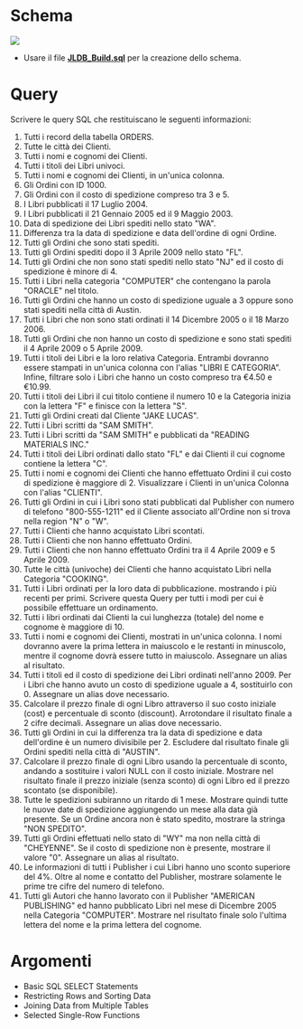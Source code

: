 # Schema
![](https://i.imgur.com/fx6kVK0.jpg)
- Usare il file [**JLDB_Build.sql**](https://raw.githubusercontent.com/nicolovitelli/sql-exercises/master/it/JLDB_Build.sql) per la creazione dello schema.

# Query
Scrivere le query SQL che restituiscano le seguenti informazioni:
1. Tutti i record della tabella ORDERS.
2. Tutte le città dei Clienti.
3. Tutti i nomi e cognomi dei Clienti.
4. Tutti i titoli dei Libri univoci.
5. Tutti i nomi e cognomi dei Clienti, in un'unica colonna.
6. Gli Ordini con ID 1000.
7. Gli Ordini con il costo di spedizione compreso tra 3 e 5.
8. I Libri pubblicati il 17 Luglio 2004.
9. I Libri pubblicati il 21 Gennaio 2005 ed il 9 Maggio 2003.
10. Data di spedizione dei Libri spediti nello stato "WA".
11. Differenza tra la data di spedizione e data dell'ordine di ogni Ordine.
12. Tutti gli Ordini che sono stati spediti.
13. Tutti gli Ordini spediti dopo il 3 Aprile 2009 nello stato "FL".
14. Tutti gli Ordini che non sono stati spediti nello stato "NJ" ed il costo di spedizione è minore di 4.
15. Tutti i Libri nella categoria "COMPUTER" che contengano la parola "ORACLE" nel titolo.
16. Tutti gli Ordini che hanno un costo di spedizione uguale a 3 oppure sono stati spediti nella città di Austin.
17. Tutti i Libri che non sono stati ordinati il 14 Dicembre 2005 o il 18 Marzo 2006.
18. Tutti gli Ordini che non hanno un costo di spedizione e sono stati spediti il 4 Aprile 2009 o 5 Aprile 2009.
19. Tutti i titoli dei Libri e la loro relativa Categoria. Entrambi dovranno essere stampati in un'unica colonna con l'alias "LIBRI E CATEGORIA". Infine, filtrare solo i Libri che hanno un costo compreso tra €4.50 e €10.99.
20. Tutti i titoli dei Libri il cui titolo contiene il numero 10 e la Categoria inizia con la lettera "F" e finisce con la lettera "S".
21. Tutti gli Ordini creati dal Cliente "JAKE LUCAS".
22. Tutti i Libri scritti da "SAM SMITH".
23. Tutti i Libri scritti da "SAM SMITH" e pubblicati da "READING MATERIALS INC."
24. Tutti i titoli dei Libri ordinati dallo stato "FL" e dai Clienti il cui cognome contiene la lettera "C".
25. Tutti i nomi e cognomi dei Clienti che hanno effettuato Ordini il cui costo di spedizione è maggiore di 2. Visualizzare i Clienti in un'unica Colonna con l'alias "CLIENTI".
26. Tutti gli Ordini in cui i Libri sono stati pubblicati dal Publisher con numero di telefono "800-555-1211" ed il Cliente associato all'Ordine non si trova nella region "N" o "W".
27. Tutti i Clienti che hanno acquistato Libri scontati.
28. Tutti i Clienti che non hanno effettuato Ordini.
29. Tutti i Clienti che non hanno effettuato Ordini tra il 4 Aprile 2009 e 5 Aprile 2009.
30. Tutte le città (univoche) dei Clienti che hanno acquistato Libri nella Categoria "COOKING".
31. Tutti i Libri ordinati per la loro data di pubblicazione. mostrando i più recenti per primi. Scrivere questa Query per tutti i modi per cui è possibile effettuare un ordinamento.
32. Tutti i libri ordinati dai Clienti la cui lunghezza (totale) del nome e cognome è maggiore di 10.
33. Tutti i nomi e cognomi dei Clienti, mostrati in un'unica colonna. I nomi dovranno avere la prima lettera in maiuscolo e le restanti in minuscolo, mentre il cognome dovrà essere tutto in maiuscolo. Assegnare un alias al risultato.
34. Tutti i titoli ed il costo di spedizione dei Libri ordinati nell'anno 2009. Per i Libri che hanno avuto un costo di spedizione uguale a 4, sostituirlo con 0. Assegnare un alias dove necessario.
35. Calcolare il prezzo finale di ogni Libro attraverso il suo costo iniziale (cost) e percentuale di sconto (discount). Arrotondare il risultato finale a 2 cifre decimali. Assegnare un alias dove necessario.
36. Tutti gli Ordini in cui la differenza tra la data di spedizione e data dell'ordine è un numero divisibile per 2. Escludere dal risultato finale gli Ordini spediti nella città di "AUSTIN".
37. Calcolare il prezzo finale di ogni Libro usando la percentuale di sconto, andando a sostituire i valori NULL con il costo iniziale. Mostrare nel risultato finale il prezzo iniziale (senza sconto) di ogni Libro ed il prezzo scontato (se disponibile).
38. Tutte le spedizioni subiranno un ritardo di 1 mese. Mostrare quindi tutte le nuove date di spedizione aggiungendo un mese alla data già presente. Se un Ordine ancora non è stato spedito, mostrare la stringa "NON SPEDITO".
39. Tutti gli Ordini effettuati nello stato di "WY" ma non nella città di "CHEYENNE". Se il costo di spedizione non è presente, mostrare il valore "0". Assegnare un alias al risultato.
40. Le informazioni di tutti i Publisher i cui Libri hanno uno sconto superiore del 4%. Oltre al nome e contatto del Publisher, mostrare solamente le prime tre cifre del numero di telefono.
41. Tutti gli Autori che hanno lavorato con il Publisher "AMERICAN PUBLISHING" ed hanno pubblicato Libri nel mese di Dicembre 2005 nella Categoria "COMPUTER". Mostrare nel risultato finale solo l'ultima lettera del nome e la prima lettera del cognome.

# Argomenti
- Basic SQL SELECT Statements
- Restricting Rows and Sorting Data
- Joining Data from Multiple Tables
- Selected Single-Row Functions